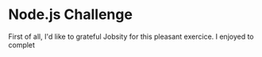 # Node.js Challenge

First of all, I'd like to grateful Jobsity for this pleasant exercice. I enjoyed to complet
